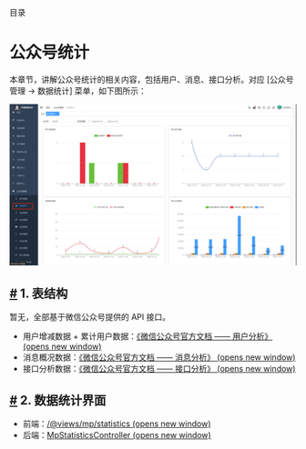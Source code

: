 目录

# 公众号统计

本章节，讲解公众号统计的相关内容，包括用户、消息、接口分析。对应 \[公众号管理 -> 数据统计\] 菜单，如下图所示：

![界面](./static/界面.png)

## [#](#_1-表结构) 1. 表结构

暂无，全部基于微信公众号提供的 API 接口。

*   用户增减数据 + 累计用户数据：[《微信公众号官方文档 —— 用户分析》 (opens new window)](https://developers.weixin.qq.com/doc/offiaccount/Analytics/User_Analysis_Data_Interface.html)
*   消息概况数据：[《微信公众号官方文档 —— 消息分析》 (opens new window)](https://developers.weixin.qq.com/doc/offiaccount/Analytics/Message_analysis_data_interface.html)
*   接口分析数据：[《微信公众号官方文档 —— 接口分析》 (opens new window)](https://developers.weixin.qq.com/doc/offiaccount/Analytics/Analytics_API.html)

## [#](#_2-数据统计界面) 2. 数据统计界面

*   前端：[/@views/mp/statistics (opens new window)](https://github.com/yudaocode/yudao-ui-admin-vue2/blob/master/src/views/mp/statistics/index.vue)
*   后端：[MpStatisticsController (opens new window)](https://github.com/YunaiV/ruoyi-vue-pro/blob/master/yudao-module-mp/yudao-module-mp-biz/src/main/java/cn/iocoder/yudao/module/mp/controller/admin/statistics/MpStatisticsController.java)